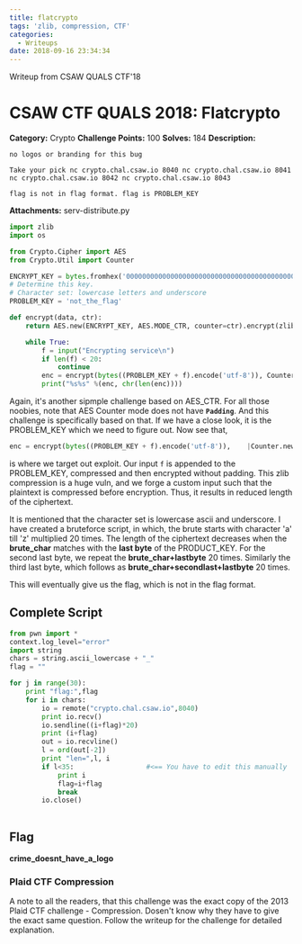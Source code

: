 ```yaml
---
title: flatcrypto
tags: 'zlib, compression, CTF'
categories:
  - Writeups
date: 2018-09-16 23:34:34
---
```

Writeup from CSAW QUALS CTF'18
# CSAW CTF QUALS 2018: Flatcrypto

**Category:** Crypto
**Challenge Points:** 100 
**Solves:** 184
**Description:**
```
no logos or branding for this bug

Take your pick nc crypto.chal.csaw.io 8040 nc crypto.chal.csaw.io 8041 nc crypto.chal.csaw.io 8042 nc crypto.chal.csaw.io 8043

flag is not in flag format. flag is PROBLEM_KEY
```

**Attachments:** serv-distribute.py
``` python
import zlib
import os

from Crypto.Cipher import AES
from Crypto.Util import Counter

ENCRYPT_KEY = bytes.fromhex('0000000000000000000000000000000000000000000000000000000000000000')
# Determine this key.
# Character set: lowercase letters and underscore
PROBLEM_KEY = 'not_the_flag'

def encrypt(data, ctr):
    return AES.new(ENCRYPT_KEY, AES.MODE_CTR, counter=ctr).encrypt(zlib.compress(data))

    while True:
        f = input("Encrypting service\n")
        if len(f) < 20:
            continue
        enc = encrypt(bytes((PROBLEM_KEY + f).encode('utf-8')), Counter.new(64, prefix=os.urandom(8)))
        print("%s%s" %(enc, chr(len(enc))))
```

Again, it's another sipmple challenge based on AES_CTR.  For all those noobies, note that AES Counter mode does not have **`Padding`**.  And this challenge is specifically based on that. If we have a close look, it is the PROBLEM_KEY which we need to figure out. Now see that,
``` python
enc = encrypt(bytes((PROBLEM_KEY + f).encode('utf-8')),    |Counter.new(64, prefix=os.urandom(8)))
```
is where we target out exploit.  Our input `f` is appended to the PROBLEM_KEY, compressed and then encrypted without padding.   This zlib compression is a huge vuln, and we forge a custom input such that the plaintext is compressed before encryption. Thus, it results in reduced length of the ciphertext.

It is mentioned that the character set is lowercase ascii and underscore.
I have created a bruteforce script, in which, the brute starts with character 'a' till 'z' multiplied 20 times.
The length of the ciphertext decreases when the **brute_char** matches with the **last byte** of the PRODUCT_KEY. For the second last byte, we repeat the **brute_char+lastbyte** 20 times. Similarly the third last byte, which follows as
**brute_char+secondlast+lastbyte** 20 times.

This will eventually give us the flag, which is not in the flag format.

## Complete Script
``` python
from pwn import *
context.log_level="error"
import string
chars = string.ascii_lowercase + "_"
flag = ""    

for j in range(30):
    print "flag:",flag
    for i in chars:
        io = remote("crypto.chal.csaw.io",8040)
        print io.recv()
        io.sendline((i+flag)*20)
        print (i+flag)
        out = io.recvline()
        l = ord(out[-2])
        print "len=",l, i
        if l<35:                  #<== You have to edit this manually
            print i
            flag=i+flag
            break
        io.close()
                                                                                
```
## Flag
**crime_doesnt_have_a_logo**

### Plaid CTF Compression 
A note to all the readers, that this challenge was the exact copy of the 2013 Plaid CTF challenge - Compression.  Dosen't know why they have to give the exact same question.  Follow the writeup for the challenge for detailed explanation.
